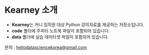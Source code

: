 # Kearney 소개

- **Kearney**는 커니 임직원 대상 Python 강의자료를 제공하는 저장소입니다.
- **code** 폴더에 주피터 노트북 파일이 포함되어 있습니다.
- **data** 폴더에 실습 데이터셋 파일이 포함되어 있습니다.

문의 : hellodatasciencekorea@gmail.com
